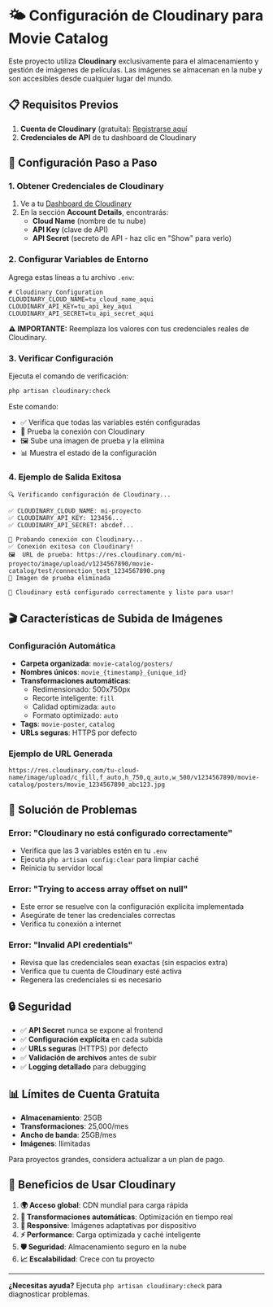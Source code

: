 # 🌤️ Configuración de Cloudinary para Movie Catalog

Este proyecto utiliza **Cloudinary** exclusivamente para el almacenamiento y gestión de imágenes de películas. Las imágenes se almacenan en la nube y son accesibles desde cualquier lugar del mundo.

## 📋 Requisitos Previos

1. **Cuenta de Cloudinary** (gratuita): [Registrarse aquí](https://cloudinary.com/users/register/free)
2. **Credenciales de API** de tu dashboard de Cloudinary

## 🔧 Configuración Paso a Paso

### 1. Obtener Credenciales de Cloudinary

1. Ve a tu [Dashboard de Cloudinary](https://cloudinary.com/console)
2. En la sección **Account Details**, encontrarás:
   - **Cloud Name** (nombre de tu nube)
   - **API Key** (clave de API)
   - **API Secret** (secreto de API - haz clic en "Show" para verlo)

### 2. Configurar Variables de Entorno

Agrega estas líneas a tu archivo `.env`:

```env
# Cloudinary Configuration
CLOUDINARY_CLOUD_NAME=tu_cloud_name_aqui
CLOUDINARY_API_KEY=tu_api_key_aqui
CLOUDINARY_API_SECRET=tu_api_secret_aqui
```

**⚠️ IMPORTANTE:** Reemplaza los valores con tus credenciales reales de Cloudinary.

### 3. Verificar Configuración

Ejecuta el comando de verificación:

```bash
php artisan cloudinary:check
```

Este comando:
- ✅ Verifica que todas las variables estén configuradas
- 🔗 Prueba la conexión con Cloudinary
- 🖼️ Sube una imagen de prueba y la elimina
- 📊 Muestra el estado de la configuración

### 4. Ejemplo de Salida Exitosa

```
🔍 Verificando configuración de Cloudinary...

✅ CLOUDINARY_CLOUD_NAME: mi-proyecto
✅ CLOUDINARY_API_KEY: 123456...
✅ CLOUDINARY_API_SECRET: abcdef...

🔗 Probando conexión con Cloudinary...
✅ Conexión exitosa con Cloudinary!
🖼️  URL de prueba: https://res.cloudinary.com/mi-proyecto/image/upload/v1234567890/movie-catalog/test/connection_test_1234567890.png
🧹 Imagen de prueba eliminada

🎉 Cloudinary está configurado correctamente y listo para usar!
```

## 🎬 Características de Subida de Imágenes

### Configuración Automática
- **Carpeta organizada**: `movie-catalog/posters/`
- **Nombres únicos**: `movie_{timestamp}_{unique_id}`
- **Transformaciones automáticas**:
  - Redimensionado: 500x750px
  - Recorte inteligente: `fill`
  - Calidad optimizada: `auto`
  - Formato optimizado: `auto`
- **Tags**: `movie-poster`, `catalog`
- **URLs seguras**: HTTPS por defecto

### Ejemplo de URL Generada
```
https://res.cloudinary.com/tu-cloud-name/image/upload/c_fill,f_auto,h_750,q_auto,w_500/v1234567890/movie-catalog/posters/movie_1234567890_abc123.jpg
```

## 🚨 Solución de Problemas

### Error: "Cloudinary no está configurado correctamente"
- Verifica que las 3 variables estén en tu `.env`
- Ejecuta `php artisan config:clear` para limpiar caché
- Reinicia tu servidor local

### Error: "Trying to access array offset on null"
- Este error se resuelve con la configuración explícita implementada
- Asegúrate de tener las credenciales correctas
- Verifica tu conexión a internet

### Error: "Invalid API credentials"
- Revisa que las credenciales sean exactas (sin espacios extra)
- Verifica que tu cuenta de Cloudinary esté activa
- Regenera las credenciales si es necesario

## 🔒 Seguridad

- ✅ **API Secret** nunca se expone al frontend
- ✅ **Configuración explícita** en cada subida
- ✅ **URLs seguras** (HTTPS) por defecto
- ✅ **Validación de archivos** antes de subir
- ✅ **Logging detallado** para debugging

## 📊 Límites de Cuenta Gratuita

- **Almacenamiento**: 25GB
- **Transformaciones**: 25,000/mes
- **Ancho de banda**: 25GB/mes
- **Imágenes**: Ilimitadas

Para proyectos grandes, considera actualizar a un plan de pago.

## 🎯 Beneficios de Usar Cloudinary

1. **🌍 Acceso global**: CDN mundial para carga rápida
2. **🔄 Transformaciones automáticas**: Optimización en tiempo real
3. **📱 Responsive**: Imágenes adaptativas por dispositivo
4. **⚡ Performance**: Carga optimizada y caché inteligente
5. **🛡️ Seguridad**: Almacenamiento seguro en la nube
6. **📈 Escalabilidad**: Crece con tu proyecto

---

**¿Necesitas ayuda?** Ejecuta `php artisan cloudinary:check` para diagnosticar problemas.
